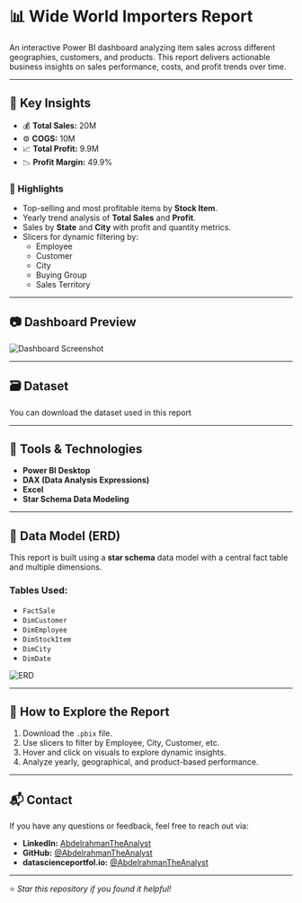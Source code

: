 # 📊 Wide World Importers Report

An interactive Power BI dashboard analyzing item sales across different geographies, customers, and products. This report delivers actionable business insights on sales performance, costs, and profit trends over time.

---

## 🧠 Key Insights

- 💰 **Total Sales:** 20M  
- ⚙️ **COGS:** 10M  
- 📈 **Total Profit:** 9.9M  
- 📉 **Profit Margin:** 49.9%

### 📌 Highlights

- Top-selling and most profitable items by **Stock Item**.
- Yearly trend analysis of **Total Sales** and **Profit**.
- Sales by **State** and **City** with profit and quantity metrics.
- Slicers for dynamic filtering by:
  - Employee  
  - Customer  
  - City  
  - Buying Group  
  - Sales Territory

---

## 📷 Dashboard Preview

![Dashboard Screenshot](https://github.com/AbdelrahmanTheAnalyst/Item-Sales-Summary-Report-Project/blob/main/Dashboard.png)

---

## 🗃️ Dataset

You can download the dataset used in this report

---

## 🧰 Tools & Technologies

- **Power BI Desktop**
- **DAX (Data Analysis Expressions)**
- **Excel**
- **Star Schema Data Modeling**

---

## 🧱 Data Model (ERD)

This report is built using a **star schema** data model with a central fact table and multiple dimensions.

### Tables Used:

- `FactSale`
- `DimCustomer`
- `DimEmployee`
- `DimStockItem`
- `DimCity`
- `DimDate`

![ERD](https://github.com/AbdelrahmanTheAnalyst/Item-Sales-Summary-Report-Project/blob/main/ERD.png)

---

## 🧭 How to Explore the Report

1. Download the `.pbix` file.
2. Use slicers to filter by Employee, City, Customer, etc.
3. Hover and click on visuals to explore dynamic insights.
4. Analyze yearly, geographical, and product-based performance.

---

## 📬 Contact

If you have any questions or feedback, feel free to reach out via:

- **LinkedIn:** [AbdelrahmanTheAnalyst](https://www.linkedin.com/in/your-profile)
- **GitHub:** [@AbdelrahmanTheAnalyst](https://github.com/AbdelrahmanTheAnalyst)
- **datascienceportfol.io:** [@AbdelrahmanTheAnalyst](https://www.datascienceportfol.io/abdelrahmancorp)

---

⭐️ _Star this repository if you found it helpful!_
